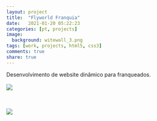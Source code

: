 ```yaml
---
layout: project
title:  "Flyworld Franquia"
date:   2021-01-20 05:22:23
categories: [pt, projects]
image:
  background: witewall_3.png
tags: [work, projects, html5, css3]
comments: true
share: true
---
```

Desenvolvimento de website dinâmico para franqueados.
<br/>
<br>
<a href="https://blog.jhonattas.com/images/posts/ebdc0a22751699.56317ca52b47c.jpg" target="_new">
	<img src="https://blog.jhonattas.com/images/posts/ebdc0a22751699.56317ca52b47c.jpg">
</a>

<br/>
<br>
<a href="https://blog.jhonattas.com/images/posts/e5137122751699.56317cddefc22.png" target="_new">
	<img src="https://blog.jhonattas.com/images/posts/e5137122751699.56317cddefc22.png">
</a>

<br/>
<br>